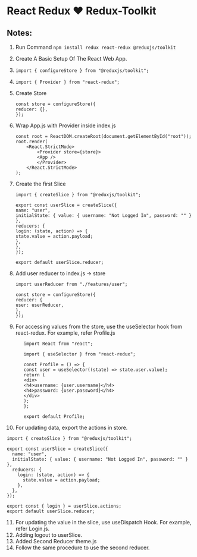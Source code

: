 # React Redux ♥️ Redux-Toolkit

## Notes:

1.  Run Command `npm install redux react-redux @reduxjs/toolkit`
2.  Create A Basic Setup Of The React Web App.
3.  `import { configureStore } from "@reduxjs/toolkit";`
4.  `import { Provider } from "react-redux";`
5.  Create Store
    ```
    const store = configureStore({
    reducer: {},
    });
    ```
6.  Wrap App.js with Provider inside index.js
    ```
    const root = ReactDOM.createRoot(document.getElementById("root"));
    root.render(
        <React.StrictMode>
            <Provider store={store}>
            <App />
            </Provider>
        </React.StrictMode>
    );
    ```
7.  Create the first Slice

    ```
    import { createSlice } from "@reduxjs/toolkit";

    export const userSlice = createSlice({
    name: "user",
    initialState: { value: { username: "Not Logged In", password: "" } },
    reducers: {
    login: (state, action) => {
    state.value = action.payload;
    },
    },
    });

    export default userSlice.reducer;
    ```

8.  Add user reducer to index.js -> store

    ```
    import userReducer from "./features/user";

    const store = configureStore({
    reducer: {
    user: userReducer,
    },
    });

    ```

9.  For accessing values from the store, use the useSelector hook from react-redux. For example, refer Profile.js

    ```
       import React from "react";

       import { useSelector } from "react-redux";

       const Profile = () => {
       const user = useSelector((state) => state.user.value);
       return (
       <div>
       <h4>username: {user.username}</h4>
       <h4>password: {user.password}</h4>
       </div>
       );
       };

       export default Profile;
    ```

10. For updating data, export the actions in store.

```
import { createSlice } from "@reduxjs/toolkit";

export const userSlice = createSlice({
  name: "user",
  initialState: { value: { username: "Not Logged In", password: "" } },
  reducers: {
    login: (state, action) => {
      state.value = action.payload;
    },
  },
});

export const { login } = userSlice.actions;
export default userSlice.reducer;
```

11. For updating the value in the slice, use useDispatch Hook. For example, refer Login.js.
12. Adding logout to userSlice.
13. Added Second Reducer theme.js
14. Follow the same procedure to use the second reducer.